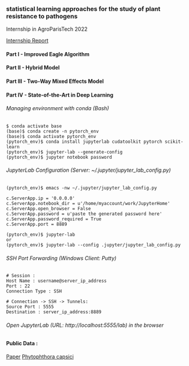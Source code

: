 ### statistical learning approaches for the study of plant resistance to pathogens
Internship in AgroParisTech 2022 

[Internship Report](https://www.overleaf.com/read/njgjqhvygjcp)

#### Part I - Improved Eagle Algorithm

#### Part II - Hybrid Model

#### Part III - Two-Way Mixed Effects Model

#### Part IV - State-of-the-Art in Deep Learning

###### Managing environment with conda (Bash)
```
$ conda activate base
(base)$ conda create -n pytorch_env
(base)$ conda activate pytorch_env
(pytorch_env)$ conda install jupyterlab cudatoolkit pytorch scikit-learn
(pytorch_env)$ jupyter-lab --generate-config
(pytorch_env)$ jupyter notebook password
```
###### JupyterLab Configuration (Server: ~/.jupyter/jupyter_lab_config.py)
```
(pytorch_env)$ emacs -nw ~/.jupyter/jupyter_lab_config.py

c.ServerApp.ip = '0.0.0.0'
c.ServerApp.notebook_dir = u'/home/myaccount/work/JupyterHome'
c.ServerApp.open_browser = False
c.ServerApp.password = u'paste the generated password here'
c.ServerApp.password_required = True
c.ServerApp.port = 8889

(pytorch_env)$ jupyter-lab 
or 
(pytorch_env)$ jupyter-lab --config .jupyter/jupyter_lab_config.py
```

###### SSH Port Forwarding (Windows Client: Putty)
```
# Session :
Host Name : username@server_ip_address
Port : 22
Connection Type : SSH

# Connection -> SSH -> Tunnels:
Source Port : 5555
Destination : server_ip_address:8889
```
###### Open JupyterLab (URL: http://localhost:5555/lab) in the browser

#### Public Data : 
[Paper](https://apsjournals.apsnet.org/doi/full/10.1094/PHYTO-04-20-0112-FI)
[Phytophthora capsici](https://datacommons.cyverse.org/browse/iplant/home/shared/GoreLab/dataFromPubs/Vogel_PcapGWAS_2020/NY_Pcapsici_CloneCorrected.vcf)

